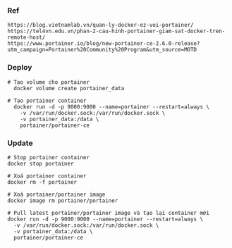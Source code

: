 ### Ref
    https://blog.vietnamlab.vn/quan-ly-docker-ez-voi-portainer/
    https://tel4vn.edu.vn/phan-2-cau-hinh-portainer-giam-sat-docker-tren-remote-host/
    https://www.portainer.io/blog/new-portainer-ce-2.6.0-release?utm_campaign=Portainer%20Community%20Program&utm_source=MOTD

### Deploy
    # Tạo volume cho portainer
      docker volume create portainer_data

    # Tạo portainer container
      docker run -d -p 9000:9000 --name=portainer --restart=always \
        -v /var/run/docker.sock:/var/run/docker.sock \
        -v portainer_data:/data \
        portainer/portainer-ce

### Update
    # Stop portainer container
    docker stop portainer

    # Xoá portainer container
    docker rm -f portainer

    # Xoá portainer/portainer image
    docker image rm portainer/portainer

    # Pull latest portainer/portainer image và tạo lại container mới
    docker run -d -p 9000:9000 --name=portainer --restart=always \
      -v /var/run/docker.sock:/var/run/docker.sock \
      -v portainer_data:/data \
      portainer/portainer-ce
    